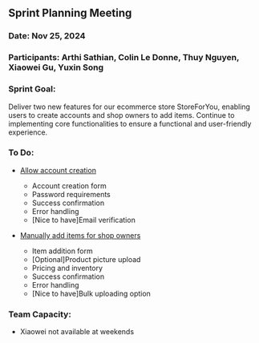 
## Sprint Planning Meeting

### **Date**: Nov 25, 2024

### **Participants**: Arthi Sathian, Colin Le Donne, Thuy Nguyen, Xiaowei Gu, Yuxin Song

### **Sprint Goal**: 

Deliver two new features for our ecommerce store StoreForYou, enabling users to create accounts and shop owners to add items. Continue to implementing core functionalities to ensure a functional and user-friendly experience.

### **To Do**:

* [Allow account creation](https://trello.com/c/oKax567U/26-allow-account-creation)   
  * Account creation form
  * Password requirements
  * Success confirmation
  * Error handling 
  * [Nice to have]Email verification

* [Manually add items for shop owners](https://trello.com/c/EX7UBtEH/16-manually-add-items-for-shops-owner)  
  * Item addition form 
  * [Optional]Product picture upload
  * Pricing and inventory
  * Success confirmation
  * Error handling  
  * [Nice to have]Bulk uploading option 
      
### **Team Capacity:**

* Xiaowei not available at weekends 

